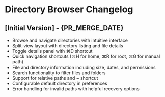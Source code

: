 # Directory Browser Changelog

## [Initial Version] - {PR_MERGE_DATE}

- Browse and navigate directories with intuitive interface
- Split-view layout with directory listing and file details
- Toggle details panel with ⌘D shortcut
- Quick navigation shortcuts (⌘H for home, ⌘R for root, ⌘G for manual path)
- File and directory information including size, dates, and permissions
- Search functionality to filter files and folders
- Support for relative paths and ~ shortcut
- Configurable default directory in preferences
- Error handling for invalid paths with helpful recovery options
